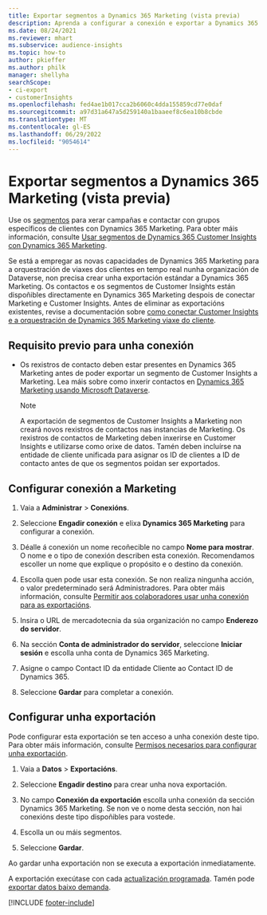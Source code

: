 ```yaml
---
title: Exportar segmentos a Dynamics 365 Marketing (vista previa)
description: Aprenda a configurar a conexión e exportar a Dynamics 365 Marketing.
ms.date: 08/24/2021
ms.reviewer: mhart
ms.subservice: audience-insights
ms.topic: how-to
author: pkieffer
ms.author: philk
manager: shellyha
searchScope:
- ci-export
- customerInsights
ms.openlocfilehash: fed4ae1b017cca2b6060c4dda155859cd77e0daf
ms.sourcegitcommit: a97d31a647a5d259140a1baaeef8c6ea10b8cbde
ms.translationtype: MT
ms.contentlocale: gl-ES
ms.lasthandoff: 06/29/2022
ms.locfileid: "9054614"
---
```

# <a name="export-segments-to-dynamics-365-marketing-preview"></a>Exportar segmentos a Dynamics 365 Marketing (vista previa)

Use os [segmentos](segments.md) para xerar campañas e contactar con grupos específicos de clientes con Dynamics 365 Marketing. Para obter máis información, consulte [Usar segmentos de Dynamics 365 Customer Insights con Dynamics 365 Marketing](/dynamics365/marketing/customer-insights-segments).

Se está a empregar as novas capacidades de Dynamics 365 Marketing para a orquestración de viaxes dos clientes en tempo real nunha organización de Dataverse, non precisa crear unha exportación estándar a Dynamics 365 Marketing. Os contactos e os segmentos de Customer Insights están dispoñibles directamente en Dynamics 365 Marketing despois de conectar Marketing e Customer Insights. Antes de eliminar as exportacións existentes, revise a documentación sobre [como conectar Customer Insights e a orquestración de Dynamics 365 Marketing viaxe do cliente](/dynamics365/marketing/real-time-marketing-ci-profile).

## <a name="prerequisite-for-a-connection"></a>Requisito previo para unha conexión

- Os rexistros de contacto deben estar presentes en Dynamics 365 Marketing antes de poder exportar un segmento de Customer Insights a Marketing. Lea máis sobre como inxerir contactos en [Dynamics 365 Marketing usando Microsoft Dataverse](connect-dataverse-managed-lake.md).

  > [!NOTE]
  > A exportación de segmentos de Customer Insights a Marketing non creará novos rexistros de contactos nas instancias de Marketing. Os rexistros de contactos de Marketing deben inxerirse en Customer Insights e utilizarse como orixe de datos. Tamén deben incluírse na entidade de cliente unificada para asignar os ID de clientes a ID de contacto antes de que os segmentos poidan ser exportados.

## <a name="set-up-connection-to-marketing"></a>Configurar conexión a Marketing

1. Vaia a **Administrar** > **Conexións**.

1. Seleccione **Engadir conexión** e elixa **Dynamics 365 Marketing** para configurar a conexión.

1. Déalle á conexión un nome recoñecible no campo **Nome para mostrar**. O nome e o tipo de conexión describen esta conexión. Recomendamos escoller un nome que explique o propósito e o destino da conexión.

1. Escolla quen pode usar esta conexión. Se non realiza ningunha acción, o valor predeterminado será Administradores. Para obter máis información, consulte [Permitir aos colaboradores usar unha conexión para as exportacións](connections.md#allow-contributors-to-use-a-connection-for-exports).

1. Insira o URL de mercadotecnia da súa organización no campo **Enderezo do servidor**.

1. Na sección **Conta de administrador do servidor**, seleccione **Iniciar sesión** e escolla unha conta de Dynamics 365 Marketing.

1. Asigne o campo Contact ID da entidade Cliente ao Contact ID de Dynamics 365.

1. Seleccione **Gardar** para completar a conexión. 

## <a name="configure-an-export"></a>Configurar unha exportación

Pode configurar esta exportación se ten acceso a unha conexión deste tipo. Para obter máis información, consulte [Permisos necesarios para configurar unha exportación](export-destinations.md#set-up-a-new-export).

1. Vaia a **Datos** > **Exportacións**.

1. Seleccione **Engadir destino** para crear unha nova exportación.

1. No campo **Conexión da exportación** escolla unha conexión da sección Dynamics 365 Marketing. Se non ve o nome desta sección, non hai conexións deste tipo dispoñibles para vostede.

1. Escolla un ou máis segmentos.

1. Seleccione **Gardar**.

Ao gardar unha exportación non se executa a exportación inmediatamente.

A exportación execútase con cada [actualización programada](system.md#schedule-tab). Tamén pode [exportar datos baixo demanda](export-destinations.md#run-exports-on-demand). 

[!INCLUDE [footer-include](includes/footer-banner.md)]
